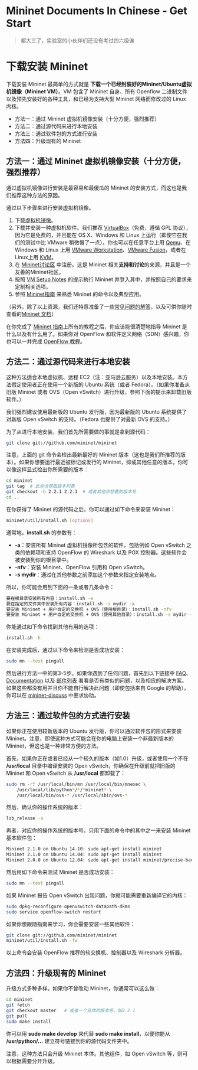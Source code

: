 # Mininet Documents In Chinese - Get Start

> 都大三了，实验室的小伙伴们还没有考过四六级诶

# 下载安装 Mininet

下载安装 Mininet 最简单的方式就是 **下载一个已经封装好的Mininet/Ubuntu虚拟机镜像（Mininet VM）**。VM 包含了 Mininet 自身、所有 Openflow 二进制文件以及预先安装好的各种工具，和已经为支持大型 Mininet 网络而修改过的 Linux 内核。

+ 方法一：通过 Mininet 虚拟机镜像安装（十分方便，强烈推荐）
+ 方法二：通过源代码来进行本地安装
+ 方法三：通过软件包的方式进行安装
+ 方法四：升级现有的 Mininet

## 方法一：通过 Mininet 虚拟机镜像安装（十分方便，强烈推荐）

通过虚拟机镜像进行安装是最容易和最傻瓜的 Mininet 的安装方式，而这也是我们推荐这种方法的原因。

通过以下步骤来进行安装虚拟机镜像。

1. 下载[虚拟机镜像](https://github.com/mininet/mininet/wiki/Mininet-VM-Images)。
2. 下载并安装一种虚拟机软件。我们推荐 [VirtualBox](http://www.virtualbox.org/wiki/Downloads)（免费，遵循 GPL 协议），因为它是免费的，并且能在 OS X、Windows 和 Linux 上运行（即使它在我们的测试中比 VMware 稍微慢了一点）。你也可以在任意平台上用 [Qemu](http://qemu.org/)、在 Windows 和 Linux 上用 [VMware Workstation](http://www.vmware.com/products/workstation/)、[VMware Fusion](http://www.vmware.com/products/fusion)，或者在Linux上用 [KVM](http://www.linux-kvm.org/)。
3. 在 [Mininet讨论区](https://mailman.stanford.edu/mailman/listinfo/mininet-discuss) 中注册。这是 Mininet 相关**支持和讨论**的来源，并且是一个友善的Mininet社区。
4. 按照 [VM Setup Notes](http://mininet.org/vm-setup-notes) 的提示执行 Mininet 并登入其中，并按照自己的要求来定制相关选项。
5. 参照 [Mininet指南](http://mininet.org/walkthrough) 来熟悉 Mininet 的命令以及典型应用。

（另外，除了以上资源，我们还特意准备了一些[常见问题的解答](http://mininet.org/faq)，以及可供你随时查看的[Mininet 文档](http://mininet.org/docs)）

在你完成了 [Mininet 指南](http://mininet.org/walkthrough)上所有的教程之后，你应该能很清楚地指导 Mininet 是什么以及有什么用了。如果你对 OpenFlow 和软件定义网络（SDN）感兴趣，你也可以一并完成 [OpenFlow 教程](https://github.com/mininet/openflow-tutorial/wiki)。

## 方法二：通过源代码来进行本地安装

这种方法适合本地虚拟机、远程 EC2（注：亚马逊云服务）以及本地安装。本方法假定使用者正在使用一个新版的 Ubuntu 系统（或者 Fedora）。（如果你准备从旧版 Mininet 或者 OVS（Open vSwitch）进行升级，参照下面的提示来卸载旧版软件。）

我们强烈建议使用最新版的 Ubuntu 发行版，因为最新版的 Ubuntu 系统提供了对新版 Open vSwitch 的支持。（Fedora 也提供了对最新 OVS 的支持。）

为了从进行本地安装，我们首先所需要做的事就是拿到源代码：
```bash
git clone git://github.com/mininet/mininet
```

注意，上面的 git 命令会检出最新最好的 Mininet 版本（这也是我们所推荐的版本）。如果你想要运行最近被标记或发行的 Mininet，抑或其他任意的版本，你可以像这样显式检出你所需要的版本：
```bash
cd mininet
git tag  # 此命令获取版本列表
git checkout -b 2.2.1 2.2.1  # 或者其他你想要的版本号
cd ..
```

在你获得了 Mininet 的源代码之后，你可以通过如下命令来安装 Mininet：
```bash
mininet/util/install.sh [options]
```

通常地，**install.sh** 的参数有：
+ **-a**：安装所有 Mininet 虚拟机镜像所包含的软件，包括例如 Open vSwitch 之类的依赖项和支持 OpenFlow 的 Wireshark 以及 POX 控制器。这些软件会被安装到你的根目录中。
+ **-nfv**：安装 Mininet、OpenFlow 引用和 Open vSwitch。
+ **-s mydir**：通过在其他参数之前添加这个参数来指定安装地点。

所以，你可能会用到下面的一条或者几条命令：
```bash
要在根目录安装所有内容：install.sh -a
要在指定的文件夹中安装所有内容：install.sh -s mydir -a
要安装 Mininet + 用户自定的交换机 + OVS（使用根目录）：install.sh -nfv
要安装 Mininet + 用户自定的交换机 + OVS（使用其他目录）：install.sh -s mydir -nfv
```

你能通过如下命令找到其他有用的选项：
```bash
install.sh -h
```

在安装完成后，通过以下命令来检测是否成功安装：
```bash
sudo mn --test pingall
```

然后进行方法一中的第3-5步。如果你遇到了任何问题，首先到以下链接中 [FAQ](http://mininet.org/faq)、[Documentation](http://mininet.org/docs) 以及 [邮件列表](https://mailman.stanford.edu/pipermail/mininet-discuss/) 看看是否有类似的问题，以及相应的解决方案。如果这些都没有用并且你不能自行解决此问题（即使包括来自 Google 的帮助），你可以在 [mininet-discuss](https://mailman.stanford.edu/mailman/listinfo/mininet-discuss) 中要求协助。

## 方法三：通过软件包的方式进行安装
如果你正在使用较新版本的 Ubuntu 发行版，你可以通过软件包的形式来安装 Mininet。注意，即使这种方式可能会在你的电脑上安装一个非最新版本的 Mininet，但这也是一种非常方便的方法。

首先，如果你正在或者已经从一个较久的版本（如1.0）升级，或者使用一个不在 **/usr/local** 目录中编译安装的 Open vSwitch，你确保在升级前就把旧版的 Mininet 和 Open vSwitch 从 **/usr/local** 都卸载了：
```bash
sudo rm -rf /usr/local/bin/mn /usr/local/bin/mnexec \
    /usr/local/lib/python*/*/*mininet* \
    /usr/local/bin/ovs-* /usr/local/sbin/ovs-*
```

然后，确认你的操作系统的版本：
```bash
lsb_release -a
```

再者，对应你的操作系统的版本号，只用下面的命令中的其中之一来安装 Mininet 基本软件包：
```bash
Mininet 2.1.0 on Ubuntu 14.10: sudo apt-get install mininet
Mininet 2.1.0 on Ubuntu 14.04: sudo apt-get install mininet
Mininet 2.0.0 on Ubuntu 12.04: sudo apt-get install mininet/precise-backports
```

然后用如下命令来测试 Mininet 是否成功安装：
```bash
sudo mn --test pingall
```

如果 Mininet 报告 Open vSwitch 出现问题，你就可能需要重新编译它的内核：
```bash
sudo dpkg-reconfigure openvswitch-datapath-dkms
sudo service openflow-switch restart
```

如果你想跟随指南来学习，你会需要安装一些其他软件：
```bash
git clone git://github.com/mininet/mininet
mininet/util/install.sh -fw
```
以上命令会安装 OpenFlow 推荐的软交换机、控制器以及 Wireshark 分析器。

## 方法四：升级现有的 Mininet
升级方式多种多样。如果你不曾改动 Mininet，你通常可以这么做：
```bash
cd mininet
git fetch
git checkout master   # 或者一个具体的版本号，如2.2.1
git pull
sudo make install
```

你可以用 **sudo make develop** 来代替 **sudo make install**，以便你能从 **/usr/python/...** 建立符号链接到你的源代码文件夹中。

注意，这种方法只会升级 Mininet 本体。其他组件，如 Open vSwitch 等，则可以根据需要分开升级。
